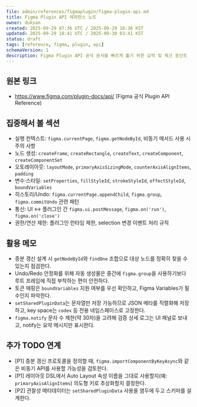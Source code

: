 ```yaml
---
file: admin/references/figmaplugin/figma-plugin-api.md
title: Figma Plugin API 레퍼런스 노트
owner: duksan
created: 2025-09-29 07:36 UTC / 2025-09-29 16:36 KST
updated: 2025-09-29 18:41 UTC / 2025-09-30 03:41 KST
status: draft
tags: [reference, figma, plugin, api]
schemaVersion: 1
description: Figma Plugin API 공식 문서를 빠르게 훑기 위한 요약 및 체크 포인트
---
```


## 원본 링크

- <https://www.figma.com/plugin-docs/api/> (Figma 공식 Plugin API Reference)

## 집중해서 볼 섹션

- 실행 컨텍스트: `figma.currentPage`, `figma.getNodeById`, 비동기 메서드 사용 시 주의 사항
- 노드 생성: `createFrame`, `createRectangle`, `createText`, `createComponent`, `createComponentSet`
- 오토레이아웃: `layoutMode`, `primaryAxisSizingMode`, `counterAxisAlignItems`, `padding`
- 변수·스타일: `setProperties`, `fillStyleId`, `strokeStyleId`, `effectStyleId`, `boundVariables`
- 히스토리/Undo: `figma.currentPage.appendChild`, `figma.group`, `figma.commitUndo` 관련 패턴
- 통신: UI ↔ 플러그인 간 `figma.ui.postMessage`, `figma.on('run')`, `figma.on('close')`
- 권한/연산 제한: 플러그인 런타임 제한, selection 변경 이벤트 처리 규칙

## 활용 메모

- 증분 갱신 설계 시 `getNodeById`와 `findOne` 조합으로 대상 노드를 정확히 찾을 수 있는지 점검한다.
- Undo/Redo 안정화를 위해 자동 생성물은 중간에 `figma.group`을 사용하기보다 루트 프레임에 직접 부착하는 편이 안전하다.
- 토큰 매핑은 `boundVariables` 지원 여부를 우선 확인하고, Figma Variables가 필수인지 파악한다.
- `setSharedPluginData`는 문자열만 저장 가능하므로 JSON 메타를 직렬화해 저장하고, key space는 `codex` 등 전용 네임스페이스로 고정한다.
- `figma.notify` 문자 수 제한(약 30자)을 고려해 검증 상세 로그는 UI 패널로 보내고, notify는 요약 메시지만 표시한다.

## 추가 TODO 연계

- [P1] 증분 갱신 프로토콜을 정의할 때, `figma.importComponentByKeyAsync`와 같은 비동기 API를 사용할 가능성을 검토한다.
- [P1] 레이아웃 DSL에서 Auto Layout 속성 이름을 그대로 사용할지(예: `primaryAxisAlignItems`) 의도형 키로 추상화할지 결정한다.
- [P2] 관찰성 메타데이터는 `setSharedPluginData` 사용을 염두에 두고 스키마를 설계한다.
